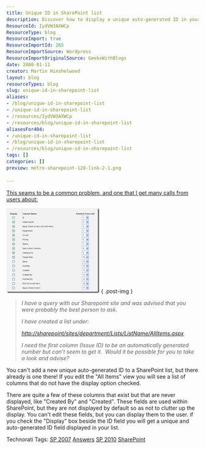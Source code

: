 ```yaml
---
title: Unique ID in SharePoint list
description: Discover how to display a unique auto-generated ID in your SharePoint list effortlessly. Enhance your SharePoint experience with this essential guide!
ResourceId: IydVW3AXWCp
ResourceType: blog
ResourceImport: true
ResourceImportId: 265
ResourceImportSource: Wordpress
ResourceImportOriginalSource: GeeksWithBlogs
date: 2008-01-11
creator: Martin Hinshelwood
layout: blog
resourceTypes: blog
slug: unique-id-in-sharepoint-list
aliases:
- /blog/unique-id-in-sharepoint-list
- /unique-id-in-sharepoint-list
- /resources/IydVW3AXWCp
- /resources/blog/unique-id-in-sharepoint-list
aliasesFor404:
- /unique-id-in-sharepoint-list
- /blog/unique-id-in-sharepoint-list
- /resources/blog/unique-id-in-sharepoint-list
tags: []
categories: []
preview: metro-sharepoint-128-link-2-1.png

---
```

[This seams to be a common problem, and one that I get many calls from users about:](http://blog.hinshelwood.com/files/2011/05/GWB-WindowsLiveWriter-UniqueIDinSharePointlist_7B3D-image_2.png)

![image](images/UniqueIDinSharePointlist_7B3D-image_thumb-1-2.png)
{ .post-img }

> _I have a query with our Sharepoint site and was advised that you were probably the best person to ask._
>
> _I have created a list under:_
>
> [_http://sharepoint/sites/department/Lists/ListName/AllItems.aspx_](http://sharepoint/sites/department/Lists/ListName/AllItems.aspx)
>
> _I need the first column (Issue ID) to be an automatically generated number but can’t seem to get it.  Would it be possible for you to take a look and advise?_

You can't add a new unique auto-generated ID to a SharePoint list, but there already is one there! If you edit the "All Items" view you will see a list of columns that do not have the display option checked.

There are quite a few of these columns that exist but that are never displayed, like "Created By" and "Created". These fields are used within SharePoint, but they are not displayed by default so as not to clutter up the display. You can't edit these fields, but you can display them to the user. if you check the "Display" box beside the ID field you will get a unique and auto-generated ID field displayed in your list.

Technorati Tags: [SP 2007](http://technorati.com/tags/SP+2007) [Answers](http://technorati.com/tags/Answers) [SP 2010](http://technorati.com/tags/SP+2010) [SharePoint](http://technorati.com/tags/SharePoint)
